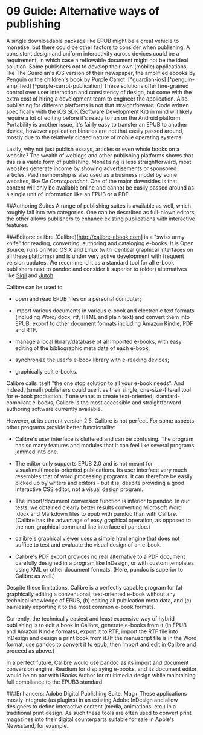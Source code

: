# 09 Guide: Alternative ways of publishing
<!-- This is a draft chapter and should be extended with a guide on how to create an EPUB using Adobe InDesign CC -->

A single downloadable package like EPUB might be a great vehicle to monetise, but there could be other factors to consider when publishing. A consistent design and uniform interactivity across devices could be a requirement, in which case a reflowable document might not be the ideal solution. Some publishers opt to develop their own (mobile) applications, like The Guardian's iOS version of their newspaper, the amplified ebooks by Penguin or the children's book by Purple Carrot. [^guardian-ios] [^penguin-amplified] [^purple-carrot-publication] These solutions offer fine-grained control over user interaction and consistency of design, but come with the extra cost of hiring a development team to engineer the application. Also, publishing for different platforms is not that straightforward. Code written specifically with the iOS SDK (Software Development Kit) in mind will likely require a lot of editing before it's ready to run on the Android platform. Portability is another issue, it's fairly easy to transfer an EPUB to another device, however application binaries are not that easily passed around, mostly due to the relatively closed nature of mobile operating systems.

Lastly, why not just publish essays, articles or even whole books on a website? The wealth of weblogs and other publishing platforms shows that this is a viable form of publishing. Monetising is less straightforward, most websites generate income by showing advertisements or sponsored articles. Paid membership is also used as a business model by some websites, like *De Correspondent*. One of the major downsides is that content will only be available online and cannot be easily passed around as a single unit of information like an EPUB or a PDF.


##Authoring Suites
A range of publishing suites is available as well, which roughly fall into two categories. One can be described as full-blown editors, the other allows publishers to enhance existing publications with interactive features.

###Editors: calibre
(Calibre)[http://calibre-ebook.com] is a "swiss army knife" for reading, converting, authoring and cataloging e-books. It is Open Source, runs on Mac OS X and Linux (with identical graphical interfaces on all these platforms) and is under very active development with frequent version updates. We recommend it as a standard tool for all e-book publishers next to pandoc and consider it superior to (older) alternatives like [Sigil](http://code.google.com/p/sigil) and [Jutoh](http://www.jutoh.com).

Calibre can be used to

* open and read EPUB files on a personal computer;

* import various documents in various e-book and electronic text formats (including Word/.docx, rtf, HTML and plain text) and convert them into EPUB; export to other document formats including Amazon Kindle, PDF and RTF.

* manage a local library/database of all imported e-books, with easy editing of the bibliographic meta data of each e-book;

* synchronize the user's e-book library with e-reading devices;

* graphically edit e-books.

Calibre calls itself "the one stop solution to all your e-book needs". And indeed, (small) publishers could use it as their single, one-size-fits-all tool for e-book production. If one wants to create text-oriented, standard-compliant e-books, Calibre is the most accessible and straightforward authoring software currently available.

However, at its current version 2.5, Calibre is not perfect. For some aspects, other programs provide better functionality:

* Calibre's user interface is cluttered and can be confusing. The program has so many features and modules that it can feel like several programs jammed into one.

* The editor only supports EPUB 2.0 and is not meant for visual/multimedia-oriented publications. Its user interface very much resembles that of word processing programs. It can therefore be easily picked up by writers and editors - but it is, despite providing a good interactive CSS editor, not a visual design program.

* The import/document conversion function is inferior to pandoc. In our tests, we obtained clearly better results converting Microsoft Word .docx and Markdown files to epub with pandoc than with Calibre. (Calibre has the advantage of easy graphical operation, as opposed to the non-graphical command line interface of pandoc.)

* calibre's graphical viewer uses a simple html engine that does not suffice to test and evaluate the visual design of an e-book. 

* Calibre's PDF export provides no real alternative to a PDF document carefully designed in a program like InDesign, or with custom templates using XML or other document formats. (Here, pandoc is superior to Calibre as well.)

Despite these limitations, Calibre is a perfectly capable program for (a) graphically editing a conventional, text-oriented e-book without any technical knowledge of EPUB, (b) editing all publication meta data, and (c) painlessly exporting it to the most common e-book formats. 

Currently, the technically easiest and least expensive way of hybrid publishing is to edit a book in Calibre, generate e-books from it (in EPUB and Amazon Kindle formats), export it to RTF, import the RTF file into InDesign and design a print book from it.(If the manuscript file is in the Word format, use pandoc to convert it to epub, then import and edit in Calibre and proceed as above.)

In a perfect future, Calibre would use pandoc as its import and document conversion engine, Readium for displaying e-books, and its document editor would be on par with iBooks Author for multimedia design while maintaining full compliance to the EPUB3 standard. 


###Enhancers: Adobe Digital Publishing Suite, Mag+
These applications mostly integrate (as plugins) in an existing Adobe InDesign and allow designers to define interactive content (media, animations, etc.) in a traditional print design. As such these tools are often used to convert print magazines into their digital counterparts suitable for sale in Apple's Newsstand, for example.

[^calibre_edit-ebooks]: 'calibre's ebook editor', http://blog.calibre-ebook.com/2013/12/calibres-ebook-editor.html